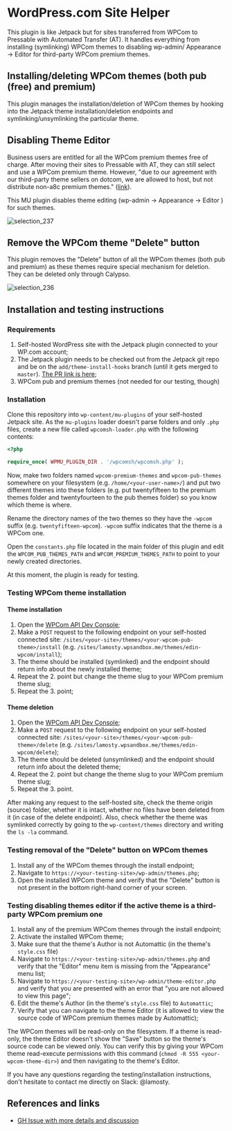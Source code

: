 # WordPress.com Site Helper

This plugin is like Jetpack but for sites transferred from WPCom to Pressable with Automated Transfer (AT).
 It handles everything from installing (symlinking) WPCom themes to disabling wp-admin/ Appearance -> Editor for
 third-party WPCom premium themes.

## Installing/deleting WPCom themes (both pub (free) and premium)

This plugin manages the installation/deletion of WPCom themes by hooking into the Jetpack theme installation/deletion endpoints and symlinking/unsymlinking the particular theme.

## Disabling Theme Editor

Business users are entitled for all the WPCom premium themes free of charge. After moving their sites to Pressable
 with AT, they can still select and use a WPCom premium theme. However, "due to our agreement with our third-party
 theme sellers on dotcom, we are allowed to host, but not distribute non-a8c premium themes." 
 ([link](http://wp.me/p58i-4kZ)).

This MU plugin disables theme editing (wp-admin -> Appearance -> Editor ) for such themes.

![selection_237](https://cloud.githubusercontent.com/assets/4988512/20633850/19a79450-b34b-11e6-9cd8-337ce120cc8a.png)

## Remove the WPCom theme "Delete" button

This plugin removes the "Delete" button of all the WPCom themes (both pub and premium) as these themes require special mechanism for deletion. They can be deleted only through Calypso.

![selection_236](https://cloud.githubusercontent.com/assets/4988512/20633839/0595383c-b34b-11e6-9d13-135e0d751bae.png)

## Installation and testing instructions

### Requirements

1. Self-hosted WordPress site with the Jetpack plugin connected to your WP.com account;
2. The Jetpack plugin needs to be checked out from the Jetpack git repo and be on the `add/theme-install-hooks` branch (until it gets merged to `master`). [The PR link is here](https://github.com/Automattic/jetpack/pull/5704);
2. WPCom pub and premium themes (not needed for our testing, though)

### Installation

Clone this repository into `wp-content/mu-plugins` of your self-hosted Jetpack site. As the `mu-plugins` loader doesn't parse folders and only `.php` files, create a new file called `wpcomsh-loader.php` with the following contents:

```php
<?php

require_once( WPMU_PLUGIN_DIR . '/wpcomsh/wpcomsh.php' );
```

Now, make two folders named `wpcom-premium-themes` and `wpcom-pub-themes` somewhere on your filesystem (e.g. `/home/<your-user-name>/`) and put two different themes into these folders (e.g. put twentyfifteen to the premium themes folder and twentyfourteen to the pub themes folder) so you know which theme is where.

Rename the directory names of the two themes so they have the `-wpcom` suffix (e.g. `twentyfifteen-wpcom`). `-wpcom` suffix indicates that the theme is a WPCom one.

Open the `constants.php` file located in the main folder of this plugin and edit the `WPCOM_PUB_THEMES_PATH` and `WPCOM_PREMIUM_THEMES_PATH` to point to your newly created directories.

At this moment, the plugin is ready for testing.

### Testing WPCom theme installation

#### Theme installation

1. Open the [WPCom API Dev Console](https://developer.wordpress.com/docs/api/console/);
2. Make a `POST` request to the following endpoint on your self-hosted connected site: `/sites/<your-site>/themes/<your-wpcom-pub-theme>/install` (e.g. `/sites/lamosty.wpsandbox.me/themes/edin-wpcom/install`);
3. The theme should be installed (symlinked) and the endpoint should return info about the newly installed theme;
4. Repeat the 2. point but change the theme slug to your WPCom premium theme slug;
5. Repeat the 3. point;

#### Theme deletion

1. Open the [WPCom API Dev Console](https://developer.wordpress.com/docs/api/console/);
2. Make a `POST` request to the following endpoint on your self-hosted connected site: `/sites/<your-site>/themes/<your-wpcom-pub-theme>/delete` (e.g. `/sites/lamosty.wpsandbox.me/themes/edin-wpcom/delete`);
3. The theme should be deleted (unsymlinked) and the endpoint should return info about the deleted theme;
4. Repeat the 2. point but change the theme slug to your WPCom premium theme slug;
5. Repeat the 3. point.

After making any request to the self-hosted site, check the theme origin (source) folder, whether it is intact, whether no files have been deleted from it (in case of the delete endpoint). Also, check whether the theme was symlinked correctly by going to the `wp-content/themes` directory and writing the `ls -la` command.

### Testing removal of the "Delete" button on WPCom themes

1. Install any of the WPCom themes through the install endpoint;
2. Navigate to `https://<your-testing-site>/wp-admin/themes.php`;
3. Open the installed WPCom theme and verify that the "Delete" button is not present in the bottom right-hand corner of your screen.

### Testing disabling themes editor if the active theme is a third-party WPCom premium one

1. Install any of the premium WPCom themes through the install endpoint;
2. Activate the installed WPCom theme;
3. Make sure that the theme's Author is not Automattic (in the theme's `style.css` file)
4. Navigate to `https://<your-testing-site>/wp-admin/themes.php` and verify that the "Editor" menu item is missing from the "Appearance" menu list;
5. Navigate to `https://<your-testing-site>/wp-admin/theme-editor.php` and verify that you are presented with an error that "you are not allowed to view this page";
6. Edit the theme's Author (in the theme's `style.css` file) to `Automattic`;
7. Verify that you can navigate to the theme Editor (it is allowed to view the source code of WPCom premium themes made by Automattic);

The WPCom themes will be read-only on the filesystem. If a theme is read-only, the theme Editor doesn't show the "Save" button so the theme's source code can be viewed only. You can verify this by giving your WPCom theme read-execute permissions with this command (`chmod -R 555 <your-wpcom-theme-dir>`) and then navigating to the theme's Editor.

If you have any questions regarding the testing/installation instructions, don't hesitate to contact me directly on Slack: @lamosty.

## References and links

- [GH Issue with more details and discussion](https://github.com/Automattic/automated-transfer-api-contracts/issues/18)

